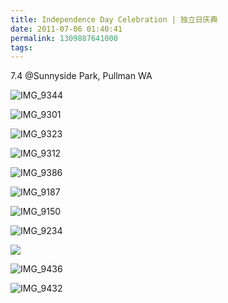 ```yaml
---
title: Independence Day Celebration | 独立日庆典
date: 2011-07-06 01:40:41
permalink: 1309887641000
tags:
---
```


<p>7.4 @Sunnyside Park, Pullman WA</p>  <p><img border="0" alt="IMG_9344" src="http://static.flickr.com/5199/5904678278_5e59f7c3c0_b.jpg" /></p>  <p><img border="0" alt="IMG_9301" src="http://static.flickr.com/5039/5904088697_075249cdc3_b.jpg" /></p>  <p><img border="0" alt="IMG_9323" src="http://static.flickr.com/6019/5904106375_c8b9689c7d_b.jpg" /></p>  <p><img border="0" alt="IMG_9312" src="http://static.flickr.com/6027/5904778330_d9dc7d6a82_b.jpg" /></p>  
<!-- more -->
<p><img border="0" alt="IMG_9386" src="http://static.flickr.com/6022/5904717388_8ececf9989_b.jpg" /></p>  <p><img border="0" alt="IMG_9187" src="http://static.flickr.com/6026/5904581986_a20835fe7c_b.jpg" /></p>  <p><img border="0" alt="IMG_9150" src="http://static.flickr.com/5271/5904014657_6529e273d8_b.jpg" /></p>  <p><img border="0" alt="IMG_9234" src="http://static.flickr.com/6002/5904056301_4aab24ff18_b.jpg" /></p>  <p><img src="http://farm7.static.flickr.com/6045/5904075625_56551bc3e0_b.jpg" /></p>  <p><img border="0" alt="IMG_9436" src="http://static.flickr.com/6001/5904187097_c20ccfb7ec_z.jpg" /></p>  <p><img border="0" alt="IMG_9432" src="http://static.flickr.com/5191/5904181587_2e40559ff4_z.jpg" /></p>
